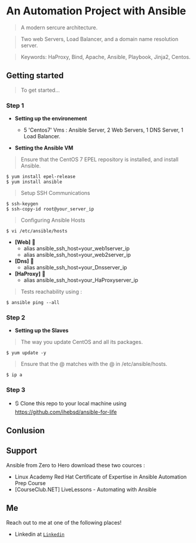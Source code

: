 
# An Automation Project with Ansible

> A modern sercure architecture.

> Two web Servers, Load Balancer, and a domain name resolution server.

> Keywords: HaProxy, Bind, Apache, Ansible, Playbook, Jinja2, Centos.

## Getting started

> To get started...

### Step 1

- **Setting up the environement**
    - 5 'Centos7' Vms : Ansible Server, 2 Web Servers, 1 DNS Server, 1 Load Balancer.

- **Setting the Ansible VM**

> Ensure that the CentOS 7 EPEL repository is installed, and install Ansible.

```shell
$ yum install epel-release
$ yum install ansible
```
> Setup SSH Communications

```shell
$ ssh-keygen
$ ssh-copy-id root@your_server_ip
```

> Configuring Ansible Hosts

```shell
$ vi /etc/ansible/hosts
```
- **[Web]** 🔨
    - alias ansible_ssh_host=your_web1server_ip
    - alias ansible_ssh_host=your_web2server_ip
- **[Dns]** 🔨
    - alias ansible_ssh_host=your_Dnsserver_ip
- **[HaProxy]** 🔨
    - alias ansible_ssh_host=your_HaProxyserver_ip
    
 > Tests reachability using :
 ```shell
$ ansible ping --all
```

### Step 2

- **Setting up the Slaves**

> The way you update CentOS and all its packages.
```shell
$ yum update -y
```
> Ensure that the @ matches with the @ in /etc/ansible/hosts.
```shell
$ ip a
```

### Step 3

- 🔃 Clone this repo to your local machine using https://github.com/ihebsd/ansible-for-life

## Conlusion

## Support

Ansible from Zero to Hero download these two cources :
- Linux Academy Red Hat Certificate of Expertise in Ansible Automation Prep Course
- [CourseClub.NET] LiveLessons - Automating with Ansible

## Me

Reach out to me at one of the following places!
- Linkedin at <a href="https://www.linkedin.com/in/iheb-sidhom-00474a190/" target="_blank">`Linkedin`</a>

